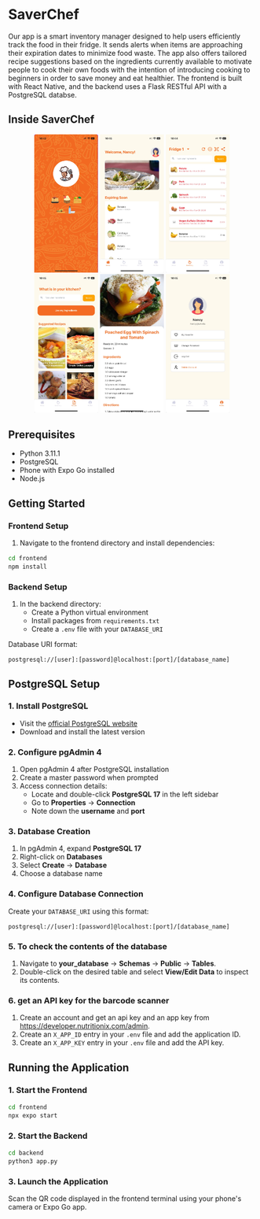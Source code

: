 # SaverChef

Our app is a smart inventory manager designed to help users efficiently track the food in their fridge.  It sends alerts when items are approaching their expiration dates to minimize food waste. The app also offers tailored recipe suggestions based on the ingredients currently available to motivate people to cook their own foods with the intention of introducing cooking to beginners in order to save money and eat healthier. The frontend is built with React Native, and the backend uses a Flask RESTful API with a PostgreSQL databse.

## Inside SaverChef
<p align="center">
  <img src="images/index.jpeg" alt="Image 1" width="130" />
  <img src="images/home.jpeg" alt="Image 2" width="130" />
  <img src="images/inventory.jpeg" alt="Image 3" width="130" />
  <img src="images/recipes.jpeg" alt="Image 4" width="130" />
  <img src="images/recipe.jpeg" alt="Image 5" width="130" />
  <img src="images/profile.jpeg" alt="Image 6" width="130" />
</p>


## Prerequisites
- Python 3.11.1
- PostgreSQL
- Phone with Expo Go installed
- Node.js

## Getting Started

### Frontend Setup

1. Navigate to the frontend directory and install dependencies:

```bash
cd frontend
npm install
```

### Backend Setup

1. In the backend directory:
   - Create a Python virtual environment
   - Install packages from `requirements.txt`
   - Create a `.env` file with your `DATABASE_URI`

Database URI format:

```
postgresql://[user]:[password]@localhost:[port]/[database_name]
```

## PostgreSQL Setup

### 1. Install PostgreSQL
- Visit the [official PostgreSQL website](https://www.postgresql.org)
- Download and install the latest version

### 2. Configure pgAdmin 4
1. Open pgAdmin 4 after PostgreSQL installation
2. Create a master password when prompted
3. Access connection details:
   - Locate and double-click **PostgreSQL 17** in the left sidebar
   - Go to **Properties** → **Connection**
   - Note down the **username** and **port**

### 3. Database Creation
1. In pgAdmin 4, expand **PostgreSQL 17**
2. Right-click on **Databases**
3. Select **Create** → **Database**
4. Choose a database name

### 4. Configure Database Connection
Create your `DATABASE_URI` using this format:

```
postgresql://[user]:[password]@localhost:[port]/[database_name]
```
### 5. To check the contents of the database
1. Navigate to **your_database** -> **Schemas** -> **Public** -> **Tables**.
2. Double-click on the desired table and select **View/Edit Data** to inspect its contents.

### 6. get an API key for the barcode scanner
1. Create an account and get an api key and an app key from https://developer.nutritionix.com/admin.
2. Create an `X_APP_ID` entry in your `.env` file and add the application ID.
3. Create an `X_APP_KEY` entry in your `.env` file and add the API key.

## Running the Application

### 1. Start the Frontend

```bash
cd frontend
npx expo start
```

### 2. Start the Backend

```bash
cd backend
python3 app.py
```

### 3. Launch the Application
Scan the QR code displayed in the frontend terminal using your phone's camera or Expo Go app.
